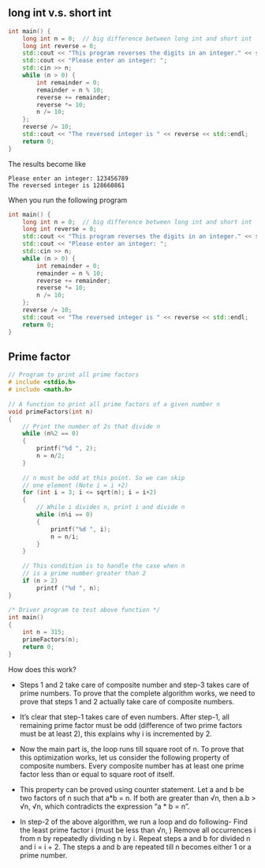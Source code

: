 ## long int v.s. short int

```cpp
int main() {
    long int n = 0;  // big difference between long int and short int
    long int reverse = 0;
    std::cout << "This program reverses the digits in an integer." << std::endl;
    std::cout << "Please enter an integer: "; 
    std::cin >> n; 
    while (n > 0) {
        int remainder = 0; 
        remainder = n % 10;  
        reverse += remainder; 
        reverse *= 10; 
        n /= 10; 
    }; 
    reverse /= 10; 
    std::cout << "The reversed integer is " << reverse << std::endl; 
    return 0;
}
```

The results become like
```
Please enter an integer: 123456789
The reversed integer is 128660861
``` 
When you run the following program 

```cpp
int main() {
    long int n = 0;  // big difference between long int and short int
    long int reverse = 0;
    std::cout << "This program reverses the digits in an integer." << std::endl;
    std::cout << "Please enter an integer: "; 
    std::cin >> n; 
    while (n > 0) {
        int remainder = 0; 
        remainder = n % 10;  
        reverse += remainder; 
        reverse *= 10; 
        n /= 10; 
    }; 
    reverse /= 10; 
    std::cout << "The reversed integer is " << reverse << std::endl; 
    return 0;
}
```

## Prime factor

```cpp
// Program to print all prime factors
# include <stdio.h>
# include <math.h>
	
// A function to print all prime factors of a given number n
void primeFactors(int n)
{
	// Print the number of 2s that divide n
	while (n%2 == 0)
	{
		printf("%d ", 2);
		n = n/2;
	}
	
	// n must be odd at this point. So we can skip
	// one element (Note i = i +2)
	for (int i = 3; i <= sqrt(n); i = i+2)
	{
		// While i divides n, print i and divide n
		while (n%i == 0)
		{
			printf("%d ", i);
			n = n/i;
		}
	}
	
	// This condition is to handle the case when n
	// is a prime number greater than 2
	if (n > 2)
		printf ("%d ", n);
}
	
/* Driver program to test above function */
int main()
{
	int n = 315;
	primeFactors(n);
	return 0;
}
```

How does this work? 

 * Steps 1 and 2 take care of composite number and step-3 takes care of prime numbers.
 To prove that the complete algorithm works, we need to prove that steps 1 and 
 2 actually take care of composite numbers. 
 
 * It’s clear that step-1 takes care of even numbers. After step-1, all
 remaining prime factor must be odd (difference of two prime
  factors must be at least 2), this explains why i is incremented by 2.

* Now the main part is, the loop runs till square root of n. To prove that 
this optimization works, let us consider the following property of composite numbers. 
Every composite number has at least one prime factor less than or 
equal to square root of itself.

* This property can be proved using counter statement. Let a and b be two 
factors of n such that a*b = n. If both are greater than √n, then a.b > √n, 
√n, which contradicts the expression “a * b = n”.

* In step-2 of the above algorithm, we run a loop and do following- 
Find the least prime factor i (must be less than √n, )
Remove all occurrences i from n by repeatedly dividing n by i.
Repeat steps a and b for divided n and i = i + 2. The steps a and b are 
repeated till n becomes either 1 or a prime number.